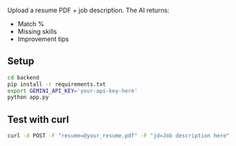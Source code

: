 Upload a resume PDF + job description.
The AI returns:
- Match %
- Missing skills
- Improvement tips

## Setup
```bash
cd backend
pip install -r requirements.txt
export GEMINI_API_KEY='your-api-key-here'
python app.py
```

## Test with curl
```bash
curl -X POST -F "resume=@your_resume.pdf" -F "jd=Job description here" http://localhost:5000/upload
```